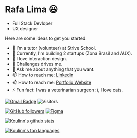 # Rafa Lima 😃

- Full Stack Devloper
- UX designer

Here are some ideas to get you started:

- 🔭 I’m a tutor (volunteer) at Strive School.
- 🤩 Currently, I'm building 2 startups (Zona Brasil and AUX).
- 🌱 I love interaction design.
- 👯 Challenges drives me.
- 💬 Ask me about anything that you want.
- 📫 How to reach me: [Linkedin](https://www.linkedin.com/in/rafavpl/)
- 📫 How to reach me: [Portfolio Website](https://rafa-fs-developer-ux-designer.vercel.app/#/)
- ⚡ Fun fact: I was a veterinarian surgeon :), I love cats.



[![Gmail Badge](https://img.shields.io/badge/rafauxdev@gmail.com-c14438?style=flat&logo=Gmail&logoColor=white&link=mailto:rafauxdev@gmail.com)](mailto:rafauxdev@gmail.com) 
![Visitors](https://visitor-badge.laobi.icu/badge?page_id=Koulinn.Koulinn)

[![GitHub followers](https://img.shields.io/github/followers/Koulinn.svg?style=social&label=Follow&maxAge=2592000)](https://github.com/Koulinn?tab=followers)
[![Figma](https://img.shields.io/badge/--F24E1E?logo=figma&logoColor=ffffff)](https://www.figma.com/)



[![Koulinn's github stats](https://github-readme-stats.vercel.app/api?username=Koulinn&theme=blue-green)](https://github.com/Koulinn/github-readme-stats)

[![Koulinn's top languages](https://github-readme-stats.vercel.app/api/top-langs/?username=Koulinn&theme=blue-green)](https://github.com/Koulinn/github-readme-stats)




